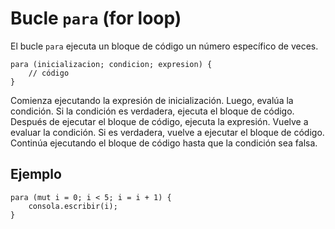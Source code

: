 # Bucle `para` (for loop)

El bucle `para` ejecuta un bloque de código un número específico de veces.

```esjs
para (inicializacion; condicion; expresion) {
    // código
}
```

Comienza ejecutando la expresión de inicialización. Luego, evalúa la condición. Si la condición es verdadera, ejecuta el bloque de código. Después de ejecutar el bloque de código, ejecuta la expresión. Vuelve a evaluar la condición. Si es verdadera, vuelve a ejecutar el bloque de código. Continúa ejecutando el bloque de código hasta que la condición sea falsa.

## Ejemplo

<InlinePlayground>

```esjs
para (mut i = 0; i < 5; i = i + 1) {
    consola.escribir(i);
}

```

</InlinePlayground>
